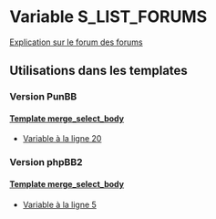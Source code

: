 # Variable S_LIST_FORUMS
[Explication sur le forum des forums](http://forum.forumactif.com/t294113-listing-des-variables#S_LIST_FORUMS)
## Utilisations dans les templates
### Version PunBB
#### [Template merge_select_body](punbb/merge_select_body.md)
* [Variable à la ligne 20](../punbb/merge_select_body.tpl#L20)
### Version phpBB2
#### [Template merge_select_body](subsilver/merge_select_body.md)
* [Variable à la ligne 5](../subsilver/merge_select_body.tpl#L5)